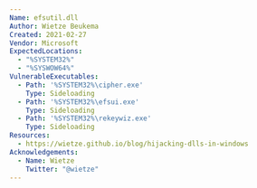 ```yaml
---
Name: efsutil.dll
Author: Wietze Beukema
Created: 2021-02-27
Vendor: Microsoft
ExpectedLocations:
  - "%SYSTEM32%"
  - "%SYSWOW64%"
VulnerableExecutables:
  - Path: '%SYSTEM32%\cipher.exe'
    Type: Sideloading
  - Path: '%SYSTEM32%\efsui.exe'
    Type: Sideloading
  - Path: '%SYSTEM32%\rekeywiz.exe'
    Type: Sideloading
Resources:
  - https://wietze.github.io/blog/hijacking-dlls-in-windows
Acknowledgements:
  - Name: Wietze
    Twitter: "@wietze"
---
```


